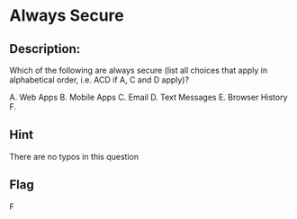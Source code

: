 # Always Secure

## Description:

Which of the following are always secure (list all choices that apply in alphabetical order, i.e. ACD if A, C and D apply)?

A. Web Apps
B. Mobile Apps
C. Email
D. Text Messages
E. Browser History
F. 

## Hint

There are no typos in this question

## Flag

F